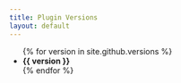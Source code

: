 ```yaml
---
title: Plugin Versions
layout: default
---
```

<ul>
  {% for version in site.github.versions %}
    <li>
      <b>{{ version }}</b>
    </li>
  {% endfor %}
</ul>
